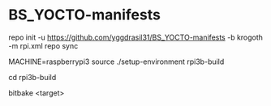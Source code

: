 # BS_YOCTO-manifests

repo init -u https://github.com/yggdrasil31/BS_YOCTO-manifests -b krogoth -m rpi.xml
repo sync

MACHINE=raspberrypi3 source ./setup-environment rpi3b-build

cd rpi3b-build

bitbake \<target\>
